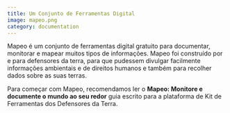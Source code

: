 ```yaml
---
title: Um Conjunto de Ferramentas Digital
image: mapeo.png
category: documentation
---
```


Mapeo é um conjunto de ferramentas digital gratuito para documentar, monitorar e mapear muitos tipos de informações. Mapeo foi construído por e para defensores da terra, para que pudessem divulgar facilmente informações ambientais e de direitos humanos e também para recolher dados sobre as suas terras.

Para começar com Mapeo, recomendamos ler o **Mapeo: Monitore e documente o mundo ao seu redor** guia escrito para a plataforma de Kit de Ferramentas dos Defensores da Terra.

<app-button :color="true" localurl=":8086/all/https://www.earthdefenderstoolkit.com/toolkit/mapeo-monitor-and-document-the-world-around-you/" text="Read the guide"></app-button>
